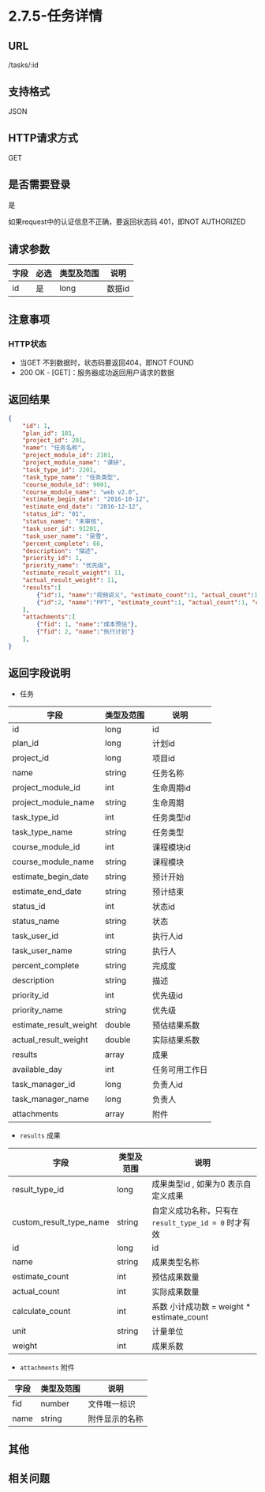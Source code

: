 # 2.7.5-任务详情

## URL

/tasks/:id

## 支持格式

JSON

## HTTP请求方式

GET

## 是否需要登录

是

如果request中的认证信息不正确，要返回状态码 401，即NOT AUTHORIZED

## 请求参数

字段 | 必选 | 类型及范围 | 说明
----|------|----------|-------------
id    |   是   | long    | 数据id

## 注意事项

### HTTP状态

- 当GET 不到数据时，状态码要返回404，即NOT FOUND
- 200 OK - [GET]：服务器成功返回用户请求的数据

## 返回结果

```json
{
    "id": 1,
    "plan_id": 101,
    "project_id": 201,
    "name": "任务名称",
    "project_module_id": 2101,
    "project_module_name": "课研",
    "task_type_id": 2201,
    "task_type_name": "任务类型",
    "course_module_id": 9001,
    "course_module_name": "web v2.0",
    "estimate_begin_date": "2016-10-12",
    "estimate_end_date": "2016-12-12",
    "status_id": "01",
    "status_name": "未审核",
    "task_user_id": 91201,
    "task_user_name": "吴雪",
    "percent_complete": 66,
    "description": "描述",
    "priority_id": 1,
    "priority_name": "优先级",
    "estimate_result_weight": 11,
    "actual_result_weight": 11,
    "results":[
        {"id":1, "name":"视频讲义", "estimate_count":1, "actual_count":1, "calculate_count":1, "unit":"件", "weight":1 },
        {"id":2, "name":"PPT", "estimate_count":1, "actual_count":1, "calculate_count":1, "unit":"件", "weight":1 }
    ],
    "attachments":[
        {"fid": 1, "name":"成本预估"},
        {"fid": 2, "name":"执行计划"}
    ],
}
```

## 返回字段说明

- 任务

字段 | 类型及范围 | 说明
----|----------|-------------
id                      | long       | id
plan_id                 | long       | 计划id
project_id              | long       | 项目id
name                    | string     | 任务名称
project_module_id       | int        | 生命周期id
project_module_name     | string     | 生命周期
task_type_id            | int        | 任务类型id
task_type_name          | string     | 任务类型
course_module_id        | int        | 课程模块id
course_module_name      | string     | 课程模块
estimate_begin_date     | string     | 预计开始
estimate_end_date       | string     | 预计结束
status_id               | int        | 状态id
status_name             | string     | 状态
task_user_id            | int        | 执行人id
task_user_name          | string     | 执行人
percent_complete        | string     | 完成度
description             | string     | 描述
priority_id             | int        | 优先级id
priority_name           | string     | 优先级
estimate_result_weight  | double     | 预估结果系数
actual_result_weight    | double     | 实际结果系数
results                 | array      | 成果
available_day           | int        | 任务可用工作日
task_manager_id         | long       | 负责人id
task_manager_name       | long       | 负责人
attachments             | array      | 附件

- `results` 成果

字段 | 类型及范围 | 说明
----|----------|-------------
result_type_id           | long       | 成果类型id , 如果为0 表示自定义成果
custom_result_type_name  | string     | 自定义成功名称，只有在 `result_type_id = 0` 时才有效
id                       | long       | id
name                     | string     | 成果类型名称
estimate_count           | int        | 预估成果数量
actual_count             | int        | 实际成果数量
calculate_count          | int        | 系数 小计成功数 = weight * estimate_count
unit                     | string     | 计量单位
weight                   | int        | 成果系数

- `attachments` 附件

字段 | 类型及范围 | 说明
----|----------|-------------
fid             | number  | 文件唯一标识
name            | string  | 附件显示的名称

## 其他

## 相关问题

